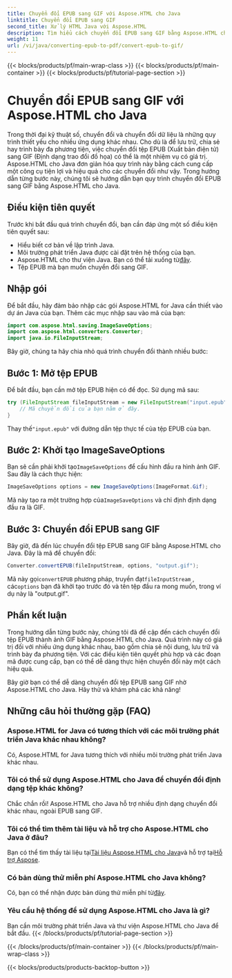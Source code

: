 ```yaml
---
title: Chuyển đổi EPUB sang GIF với Aspose.HTML cho Java
linktitle: Chuyển đổi EPUB sang GIF
second_title: Xử lý HTML Java với Aspose.HTML
description: Tìm hiểu cách chuyển đổi EPUB sang GIF bằng Aspose.HTML cho Java. Quy trình chuyển đổi dễ dàng và hiệu quả cho mọi nhu cầu đa phương tiện của bạn.
weight: 11
url: /vi/java/converting-epub-to-pdf/convert-epub-to-gif/
---
```


{{< blocks/products/pf/main-wrap-class >}}
{{< blocks/products/pf/main-container >}}
{{< blocks/products/pf/tutorial-page-section >}}

# Chuyển đổi EPUB sang GIF với Aspose.HTML cho Java


Trong thời đại kỹ thuật số, chuyển đổi và chuyển đổi dữ liệu là những quy trình thiết yếu cho nhiều ứng dụng khác nhau. Cho dù là để lưu trữ, chia sẻ hay trình bày đa phương tiện, việc chuyển đổi tệp EPUB (Xuất bản điện tử) sang GIF (Định dạng trao đổi đồ họa) có thể là một nhiệm vụ có giá trị. Aspose.HTML cho Java đơn giản hóa quy trình này bằng cách cung cấp một công cụ tiện lợi và hiệu quả cho các chuyển đổi như vậy. Trong hướng dẫn từng bước này, chúng tôi sẽ hướng dẫn bạn quy trình chuyển đổi EPUB sang GIF bằng Aspose.HTML cho Java.

## Điều kiện tiên quyết

Trước khi bắt đầu quá trình chuyển đổi, bạn cần đáp ứng một số điều kiện tiên quyết sau:

- Hiểu biết cơ bản về lập trình Java.
- Môi trường phát triển Java được cài đặt trên hệ thống của bạn.
-  Aspose.HTML cho thư viện Java. Bạn có thể tải xuống từ[đây](https://releases.aspose.com/html/java/).
- Tệp EPUB mà bạn muốn chuyển đổi sang GIF.

## Nhập gói

Để bắt đầu, hãy đảm bảo nhập các gói Aspose.HTML for Java cần thiết vào dự án Java của bạn. Thêm các mục nhập sau vào mã của bạn:

```java
import com.aspose.html.saving.ImageSaveOptions;
import com.aspose.html.converters.Converter;
import java.io.FileInputStream;
```

Bây giờ, chúng ta hãy chia nhỏ quá trình chuyển đổi thành nhiều bước:

## Bước 1: Mở tệp EPUB

Để bắt đầu, bạn cần mở tệp EPUB hiện có để đọc. Sử dụng mã sau:

```java
try (FileInputStream fileInputStream = new FileInputStream("input.epub")) {
    // Mã chuyển đổi của bạn nằm ở đây.
}
```

 Thay thế`"input.epub"` với đường dẫn tệp thực tế của tệp EPUB của bạn.

## Bước 2: Khởi tạo ImageSaveOptions

 Bạn sẽ cần phải khởi tạo`ImageSaveOptions` để cấu hình đầu ra hình ảnh GIF. Sau đây là cách thực hiện:

```java
ImageSaveOptions options = new ImageSaveOptions(ImageFormat.Gif);
```

 Mã này tạo ra một trường hợp của`ImageSaveOptions` và chỉ định định dạng đầu ra là GIF.

## Bước 3: Chuyển đổi EPUB sang GIF

Bây giờ, đã đến lúc chuyển đổi tệp EPUB sang GIF bằng Aspose.HTML cho Java. Đây là mã để chuyển đổi:

```java
Converter.convertEPUB(fileInputStream, options, "output.gif");
```

 Mã này gọi`convertEPUB` phương pháp, truyền đạt`fileInputStream` , các`options` bạn đã khởi tạo trước đó và tên tệp đầu ra mong muốn, trong ví dụ này là "output.gif". 

## Phần kết luận

Trong hướng dẫn từng bước này, chúng tôi đã đề cập đến cách chuyển đổi tệp EPUB thành ảnh GIF bằng Aspose.HTML cho Java. Quá trình này có giá trị đối với nhiều ứng dụng khác nhau, bao gồm chia sẻ nội dung, lưu trữ và trình bày đa phương tiện. Với các điều kiện tiên quyết phù hợp và các đoạn mã được cung cấp, bạn có thể dễ dàng thực hiện chuyển đổi này một cách hiệu quả.

Bây giờ bạn có thể dễ dàng chuyển đổi tệp EPUB sang GIF nhờ Aspose.HTML cho Java. Hãy thử và khám phá các khả năng!

## Những câu hỏi thường gặp (FAQ)

### Aspose.HTML for Java có tương thích với các môi trường phát triển Java khác nhau không?
Có, Aspose.HTML for Java tương thích với nhiều môi trường phát triển Java khác nhau.

### Tôi có thể sử dụng Aspose.HTML cho Java để chuyển đổi định dạng tệp khác không?
Chắc chắn rồi! Aspose.HTML cho Java hỗ trợ nhiều định dạng chuyển đổi khác nhau, ngoài EPUB sang GIF.

### Tôi có thể tìm thêm tài liệu và hỗ trợ cho Aspose.HTML cho Java ở đâu?
 Bạn có thể tìm thấy tài liệu tại[Tài liệu Aspose.HTML cho Java](https://reference.aspose.com/html/java/)và hỗ trợ tại[Hỗ trợ Aspose](https://forum.aspose.com/).

### Có bản dùng thử miễn phí Aspose.HTML cho Java không?
 Có, bạn có thể nhận được bản dùng thử miễn phí từ[đây](https://releases.aspose.com/).

### Yêu cầu hệ thống để sử dụng Aspose.HTML cho Java là gì?
Bạn cần môi trường phát triển Java và thư viện Aspose.HTML cho Java để bắt đầu.
{{< /blocks/products/pf/tutorial-page-section >}}

{{< /blocks/products/pf/main-container >}}
{{< /blocks/products/pf/main-wrap-class >}}

{{< blocks/products/products-backtop-button >}}
